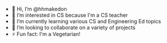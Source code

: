 - 👋 Hi, I’m @hhmakedon
- 👀 I’m interested in CS because I'm a CS teacher
- 🌱 I’m currently learning various CS and Engineering Ed topics
- 💞️ I’m looking to collaborate on a variety of projects
- ⚡ Fun fact: I'm a Vegetarian!

<!---
hhmakedon/hhmakedon is a ✨ special ✨ repository because its `README.md` (this file) appears on your GitHub profile.
You can click the Preview link to take a look at your changes.
--->
